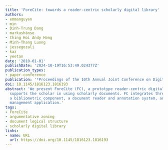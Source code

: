 ```yaml
---
title: 'ForeCite: towards a reader-centric scholarly digital library'
authors:
- emmanguyen
- min
- Dinh-Trung Dang
- markushänse
- Ching Hoi Andy Hong
- Minh-Thang Luong
- jessegozali
- kaz
- yeetan
date: '2010-01-01'
publishDate: '2024-10-19T16:53:49.024377Z'
publication_types:
- paper-conference
publication: '*Proceedings of the 10th Annual Joint Conference on Digital Libraries*'
doi: 10.1145/1816123.1816193
abstract: 'We present ForeCite (FC), a prototype reader-centric digital library that
  supports the scholar in using scholarly documents. FC integrates three user interfaces:
  a bibliometric component, a document reader and annotation system, and a bibliographic
  management application.'
tags:
- ForeCite
- argumentative zoning
- document logical structure
- scholarly digital library
links:
- name: URL
  url: https://doi.org/10.1145/1816123.1816193
---
```

